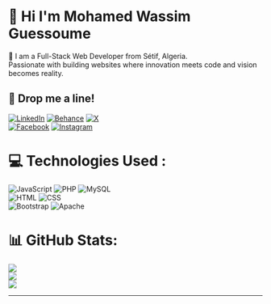 # 💫 Hi I'm  Mohamed Wassim Guessoume
🔭 I am a Full-Stack Web Developer from Sétif, Algeria. <br> Passionate with building websites where innovation meets code and vision becomes reality.



## 📮 Drop me a line!

[![LinkedIn](https://img.shields.io/badge/LinkedIn-%230077B5.svg?logo=linkedin&logoColor=white)](https://www.linkedin.com/in/wassim-guessoum/)
[![Behance](https://img.shields.io/badge/Behance-1769ff?logo=behance&logoColor=white)](https://www.behance.net/GVIISION)  [![X](https://img.shields.io/badge/X-black.svg?logo=X&logoColor=white)](https://x.com/guessoum_wassim) <br>
[![Facebook](https://img.shields.io/badge/Facebook-%231877F2.svg?logo=Facebook&logoColor=white)](https://facebook.com/gvission) [![Instagram](https://img.shields.io/badge/Instagram-%23E4405F.svg?logo=Instagram&logoColor=white)](https://instagram.com/https://www.instagram.com/g.visiiion/?hl=fr) 

# 💻 Technologies Used :
![JavaScript](https://img.shields.io/badge/javascript-%23F7DF1E.svg?style=for-the-badge&logo=javascript&logoColor=black)  ![PHP](https://img.shields.io/badge/php-%23777BB4.svg?style=for-the-badge&logo=php&logoColor=white)   ![MySQL](https://img.shields.io/badge/mysql-4479A1.svg?style=for-the-badge&logo=mysql&logoColor=white)
<br> ![HTML](https://img.shields.io/badge/html-%2345B8D8.svg?style=for-the-badge&logo=html5&logoColor=white)  ![CSS](https://img.shields.io/badge/css-%231572B6.svg?style=for-the-badge&logo=css3&logoColor=white)
<br>![Bootstrap](https://img.shields.io/badge/bootstrap-%238511FA.svg?style=for-the-badge&logo=bootstrap&logoColor=white) ![Apache](https://img.shields.io/badge/apache-%23D42029.svg?style=for-the-badge&logo=apache&logoColor=white)

# 📊 GitHub Stats:
![](https://github-readme-stats.vercel.app/api?username=GSMVISION&theme=dark&hide_border=false&include_all_commits=true&count_private=true)<br/>
![](https://github-readme-streak-stats.herokuapp.com/?user=GSMVISION&theme=dark&hide_border=false)<br/>
![](https://github-readme-stats.vercel.app/api/top-langs/?username=GSMVISION&theme=dark&hide_border=false&include_all_commits=true&count_private=true&layout=compact)


<!-- Proudly created with GPRM ( https://gprm.itsvg.in ) -->
---
